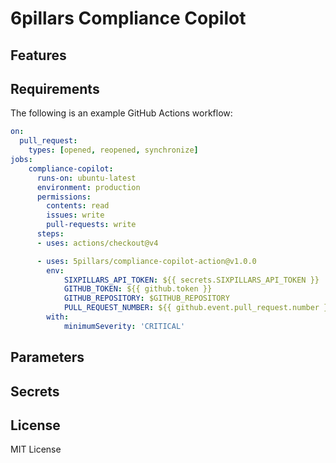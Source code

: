 # 6pillars Compliance Copilot

## Features

## Requirements

The following is an example GitHub Actions workflow:

```yaml
on:
  pull_request:
    types: [opened, reopened, synchronize]
jobs:
    compliance-copilot:
      runs-on: ubuntu-latest
      environment: production
      permissions:
        contents: read
        issues: write
        pull-requests: write
      steps:
      - uses: actions/checkout@v4

      - uses: 5pillars/compliance-copilot-action@v1.0.0
        env:
            SIXPILLARS_API_TOKEN: ${{ secrets.SIXPILLARS_API_TOKEN }}
            GITHUB_TOKEN: ${{ github.token }}
            GITHUB_REPOSITORY: $GITHUB_REPOSITORY
            PULL_REQUEST_NUMBER: ${{ github.event.pull_request.number }}
        with:
            minimumSeverity: 'CRITICAL'
```

## Parameters

## Secrets

## License

MIT License
